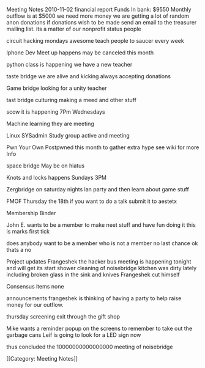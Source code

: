 Meeting Notes 2010-11-02 
 financial report
Funds In bank: $9550
Monthly outflow is at $5000
we need more money we are getting a lot of random anon donations if donations wish to be made send an email to the treasurer mailing list. its a matter of our nonprofit status people

circuit hacking mondays
awesome teach people to saucer every week

Iphone Dev Meet up
happens may be canceled this month

python class
is happening we have a new teacher

taste bridge
we are alive and kicking always accepting donations

Game bridge
looking for a unity teacher

tast bridge culturing 
making a meed and other stuff

scow
it is happening 7Pm Wednesdays

Machine learning
they are meeting

Linux SYSadmin Study group
active and meeting

Pwn Your Own
Postpwned this month to gather extra hype see wiki for more Info

space bridge
May be on hiatus 

Knots and locks
happens Sundays 3PM

Zergbridge on saturday nights
lan party and then learn about game stuff

FMOF Thursday the 18th
if you want to do a talk submit it to aestetx 

Membership Binder

John E.
wants to be a member to make neet stuff and have fun doing it
this is marks first tick 

does anybody want to be a member who is not a member
no
last chance
ok thats a no

Project updates
Frangeshek the hacker bus meeting is happening tonight and will get its start
shower
cleaning of noisebridge
kitchen was dirty lately including broken glass in the sink and knives Frangeshek cut himself

Consensus items
none

announcements
frangeshek is thinking of having a party to help raise money for our outflow. 

thursday screening exit through the gift shop 

Mike wants a reminder popup on the screens to remember to take out the garbage cans
Leif is going to look for a LED sign now

thus concluded the 10000000000000000 meeting of noisebridge

[[Category: Meeting Notes]]